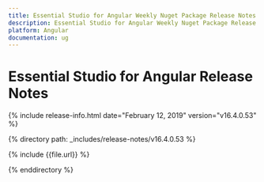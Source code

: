 ```yaml
---
title: Essential Studio for Angular Weekly Nuget Package Release Notes  
description: Essential Studio for Angular Weekly Nuget Package Release Notes  
platform: Angular
documentation: ug
---
```


# Essential Studio for Angular  Release Notes  

{% include release-info.html date="February 12, 2019"  version="v16.4.0.53" %} 


{% directory path: _includes/release-notes/v16.4.0.53 %}

{% include {{file.url}} %}

{% enddirectory %}